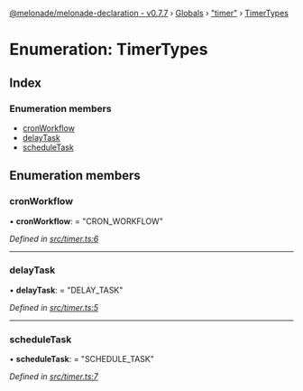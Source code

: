[@melonade/melonade-declaration - v0.7.7](../README.md) › [Globals](../globals.md) › ["timer"](../modules/_timer_.md) › [TimerTypes](_timer_.timertypes.md)

# Enumeration: TimerTypes

## Index

### Enumeration members

* [cronWorkflow](_timer_.timertypes.md#cronworkflow)
* [delayTask](_timer_.timertypes.md#delaytask)
* [scheduleTask](_timer_.timertypes.md#scheduletask)

## Enumeration members

###  cronWorkflow

• **cronWorkflow**: = "CRON_WORKFLOW"

*Defined in [src/timer.ts:6](https://github.com/devit-tel/melonade-declaration/blob/43597e6/src/timer.ts#L6)*

___

###  delayTask

• **delayTask**: = "DELAY_TASK"

*Defined in [src/timer.ts:5](https://github.com/devit-tel/melonade-declaration/blob/43597e6/src/timer.ts#L5)*

___

###  scheduleTask

• **scheduleTask**: = "SCHEDULE_TASK"

*Defined in [src/timer.ts:7](https://github.com/devit-tel/melonade-declaration/blob/43597e6/src/timer.ts#L7)*
